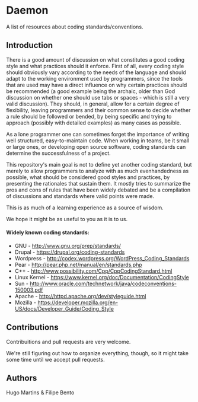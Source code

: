 Daemon
======

A list of resources about coding standards/conventions.


## Introduction


There is a good amount of discussion on what constitutes a good coding style and
what practices should it enforce.
First of all, every coding style should obviously vary according to the needs of the
language and should adapt to the working environment used by programmers, since the tools
that are used may have a direct influence on why certain practices should be recommended
(a good example being the archaic, older than God discussion on whether one should use
tabs or spaces - which is still a very valid discussion).
They should, in general, allow for a certain degree of flexibility, leaving programmers
and their common sense to decide whether a rule should be followed or bended, by being
specific and trying to approach (possibly with detailed examples) as many cases as
possible.

As a lone programmer one can sometimes forget the importance of writing well structured, 
easy-to-maintain code. When working in teams, be it small or large ones, or developing
open source software, coding standards can determine the successfulness of a project.

This repository's main goal is not to define yet another coding standard, but merely to
allow programmers to analyze with as much evenhandedness as possible, what should be
considered good styles and practices, by presenting the rationales that sustain them.
It mostly tries to summarize the pros and cons of rules that have been widely debated and
be a compilation of discussions and standards where valid points were made.

This is as much of a learning experience as a source of wisdom.

We hope it might be as useful to you as it is to us.


#### Widely known coding standards:

* GNU - http://www.gnu.org/prep/standards/
* Drupal - https://drupal.org/coding-standards
* Wordpress - http://codex.wordpress.org/WordPress_Coding_Standards
* Pear - http://pear.php.net/manual/en/standards.php
* C++ - http://www.possibility.com/Cpp/CppCodingStandard.html
* Linux Kernel - https://www.kernel.org/doc/Documentation/CodingStyle
* Sun - http://www.oracle.com/technetwork/java/codeconventions-150003.pdf
* Apache - http://httpd.apache.org/dev/styleguide.html
* Mozilla - https://developer.mozilla.org/en-US/docs/Developer_Guide/Coding_Style

## Contributions

Contribuitions and pull requests are very welcome.

We're still figuring out how to organize everything, though, so it might take some time until we accept pull requests.

## Authors
Hugo Martins & Filipe Bento
